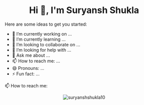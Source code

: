 <h1 align="center"> Hi 👋, I'm Suryansh Shukla </h1>

<!--
**suryanshshukla10/suryanshshukla10** is a ✨ _special_ ✨ repository because its `README.md` (this file) appears on your GitHub profile.
-->

Here are some ideas to get you started:

- 🔭 I’m currently working on ...
- 🌱 I’m currently learning ...
- 👯 I’m looking to collaborate on ...
- 🤔 I’m looking for help with ...
- 💬 Ask me about ...
- 📫 How to reach me: ...
- 😄 Pronouns: ...
- ⚡ Fun fact: ...

📫 How to reach me: 


<p align="left"> </p><p align="center"> 
  <img src=https://github-readme-stats.vercel.app/api?username=suryanshshukla10&show_icons=true&count_private=true alt=suryanshshukla10 /> 
</p>
